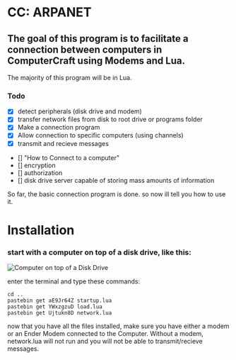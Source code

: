 
# CC: ARPANET

## The goal of this program is to facilitate a connection between computers in ComputerCraft using Modems and Lua. 
The majority of this program will be in Lua.

### Todo

- [x] detect peripherals (disk drive and modem)
- [x] transfer network files from disk to root drive or programs folder
- [x] Make a connection program
- [x] Allow connection to specific computers (using channels)
- [x] transmit and recieve messages
- [] "How to Connect to a computer" 
- [] encryption
- [] authorization
- [] disk drive server capable of storing mass amounts of information

So far, the basic connection program is done. so now ill tell you how to use it.

# Installation

### start with a computer on top of a disk drive, like this: 

![Computer on top of a Disk Drive](https://imgur.com/3fYqPN9)

enter the terminal and type these commands: 

```
cd ..
pastebin get aE9Jr64Z startup.lua
pastebin get YWxzgzuD load.lua
pastebin get Ujtukn8D network.lua
```
now that you have all the files installed, make sure you have either a modem or an Ender Modem connected to the Computer. Without a modem, network.lua will not run and you will not be able to transmit/recieve messages.
